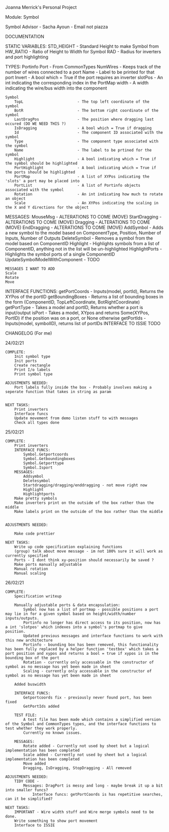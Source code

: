 Joanna Merrick's Personal Project

Module: Symbol

Symbol Advisor  - Sacha Ayoun - Email not piazza

DOCUMENTATION

STATIC VARIABLES:
    STD_HEIGHT - Standard Height to make Symbol from
    HW_RATIO - Ratio of Height to Width for Symbol
    RAD - Radius for inverters and port highlighting

TYPES:
    Portinfo
        Port                        - From CommonTypes
        NumWires                    - Keeps track of the number of wires connected to a port 
        Name                        - Label to be printed for that port
        Invert                      - A bool which = True if the port requires an inverter
        slotPos                     - An int indicating the corresponding index in the PortMap
        width                       - A width indicating the wire/bus width into the component

    Symbol
        TopL                        - The top left coordinate of the symbol
        BotR                        - The bottom right coordinate of the symbol
        LastDragPos                 - The position where dragging last occured (DO WE NEED THIS ?)
        IsDragging                  - A bool which = True if dragging 
        Id                          - The component ID associated with the symbol
        Type                        - The component type associated with the symbol
        Name                        - The label to be prtined for the symbol
        Highlight                   - A bool indicating which = True if the symbol should be highlighted
        PortHighlight               - A bool indicating which = True if the ports should be highlighted
        PortMap                     - A list of XYPos indicating the 'slots' a port may be placed into
        PortList                    - A list of Portinfo objects associated with the symbol
        Rotation                    - An int indicating how much to rotate an object
        Scale                       - An XYPos indicating the scaling in the X and Y directions for the object


MESSAGES:
    MouseMsg                        - ALTERATIONS TO COME (MOVE)
    StartDragging                   - ALTERATIONS TO COME (MOVE)
    Dragging                        - ALTERATIONS TO COME (MOVE)
    EndDragging                     - ALTERATIONS TO COME (MOVE)
    AddSymbol                       - Adds a new symbol to the model based on ComponentType, Position, Number of Inputs, Number of Outputs
    DeleteSymbol                    - Removes a symbol from the model based on ComponentID
    Highlight                       - Highlights symbols from a list of ComponentID, anything not in the list will be un-highlighted
    HighlightPorts                  - Highlights the symbol ports of a single ComponentID 
    UpdateSymbolModelWithComponent  - TODO

    MESSAGES I WANT TO ADD
    Scale
    Rotate
    Move


INTERFACE FUNCTIONS:
    getPortCoords                   - Inputs(model, portId), Returns the XYPos of the portID
    getBoundingBoxes                - Returns a list of bounding boxes in the form (ComponentID, TopLeftCoordinate, BotRightCoordinate)
    getPortType                     - Takes a model and portID, Returns whether a port is input/output
    isPort                          - Takes a model, XYpos and returns Some(XYPos, PortID) if the position was on a port, or None otherwise
    getPortIds                      - Inputs(model, symbolID), returns list of portIDs
INTERFACE TO ISSIE
    TODO



CHANGELOG (For me)

24/02/21
   
    COMPLETE: 
        Init symbol type
        Init ports
        Create rectangle
        Print I/o labels
        Print symbol type

    ADJUSTMENTS NEEDED: 
        Port labels fully inside the box - Probably involves making a seperate function that takes in string as param
        

    NEXT TASKS:
        Print inverters
        Interface funcs
        Update movement from demo listen stuff to with messages
        Check all types done

25/02/21

    COMPLETE:
        Print inverters
        INTERFACE FUNCS:
            Symbol.Getportcoords
            Symbol.Getboundingboxes
            Symbol.Getporttype
            Symbol.Isport
        MESSAGES:
            Addsymbol
            Deletesymbol
            Startdragging/dragging/enddragging - not move right now
            Highlight
            Highlightports
        Make pretty symbols
        Make inverters print on the outside of the box rather than the middle
        Make labels print on the outside of the box rather than the middle


    ADJUSTMENTS NEEDED:
        
        Make code prettier
    
    NEXT TASKS:
        Write up code specification explaining functions
        (group) talk about move message - im not 100% sure it will work as currently specified
        Ports - I dont think xy-position should necessarily be saved ? 
        Make ports manually adjustable
        Manual rotation
        Manual scaling

26/02/21
    
    COMPLETE:
        Specification writeup
        
        Manually adjustable ports & data encapsulation:
            Symbol now has a list of portmap - possible positions a port may lie in for a given symbol based on height/width/number inputs/outputs.
            Portinfo no longer has direct access to its position, now has a int 'slotpos' which indexes into a symbol's portmap to give position.
            Updated previous messages and interface functions to work with this new architecture
            Portinfo - bounding box has been removed, this functionality has been fully replaced by a helper function 'testbox' which takes a port position and xypos and returns a bool = true if xypos is in the bounding box of the port
            Rotation - currently only accessable in the constructor of symbol as no message has yet been made in sheet
            Scaling - currently only accessable in the constructor of symbol as no message has yet been made in sheet
        
        Added buswidth

        INTERFACE FUNCS:
            Getportcoords fix - previously never found port, has been fixed
            GetPortIds added
        
        TEST FILE:
            A test file has been made which contains a simplified version of the Symbol and CommonTypes types, and the interface functions to test whether they work properly.
            Currently no known issues.
        
        MESSAGES:
            Rotate added - Currently not used by sheet but a logical implementation has been completed
            Scale added - Currently not used by sheet but a logical implementation has been completed
            Move added
            Dragging, IsDragging, StopDragging - All removed
    
    ADJUSTMENTS NEEDED:
        TIDY CODE - 
            Messages: DragPort is messy and long - maybe break it up a bit into smaller funcs?
                Interface funcs: getPortCoords is has repetitive searches, can it be simplified?

    NEXT TASKS:
        IMPORTANT - Wire width stuff and Wire merge symbols need to be done.
        Write something to show port movement
        Interface to ISSIE
        
        

